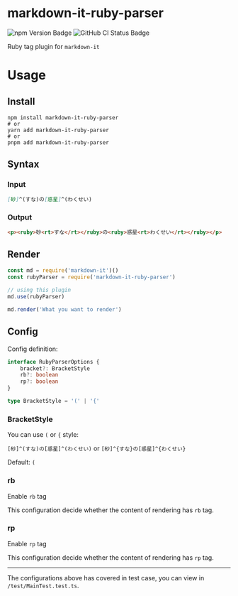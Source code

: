 # markdown-it-ruby-parser

![npm Version Badge](https://img.shields.io/npm/v/markdown-it-ruby-parser.svg)
![GitHub CI Status Badge](https://github.com/KiritaniAyaka/markdown-it-ruby-parser/workflows/CI/badge.svg)

Ruby tag plugin for `markdown-it`

# Usage

## Install

```shell
npm install markdown-it-ruby-parser
# or
yarn add markdown-it-ruby-parser
# or
pnpm add markdown-it-ruby-parser
```

## Syntax

### Input

```markdown
[砂]^(すな)の[惑星]^(わくせい)
```

### Output

```html
<p><ruby>砂<rt>すな</rt></ruby>の<ruby>惑星<rt>わくせい</rt></ruby></p>
```

## Render

```javascript
const md = require('markdown-it')()
const rubyParser = require('markdown-it-ruby-parser')

// using this plugin
md.use(rubyParser)

md.render('What you want to render')
```

## Config

Config definition:

```typescript
interface RubyParserOptions {
	bracket?: BracketStyle
	rb?: boolean
	rp?: boolean
}

type BracketStyle = '(' | '{'
```

### BracketStyle

You can use `(` or `{` style:

`[砂]^(すな)の[惑星]^(わくせい)` or `[砂]^{すな}の[惑星]^{わくせい}`

Default: `(`

### rb

Enable `rb` tag

This configuration decide whether the content of rendering has `rb` tag.

### rp

Enable `rp` tag

This configuration decide whether the content of rendering has `rp` tag.

---

The configurations above has covered in test case, you can view in `/test/MainTest.test.ts`.
